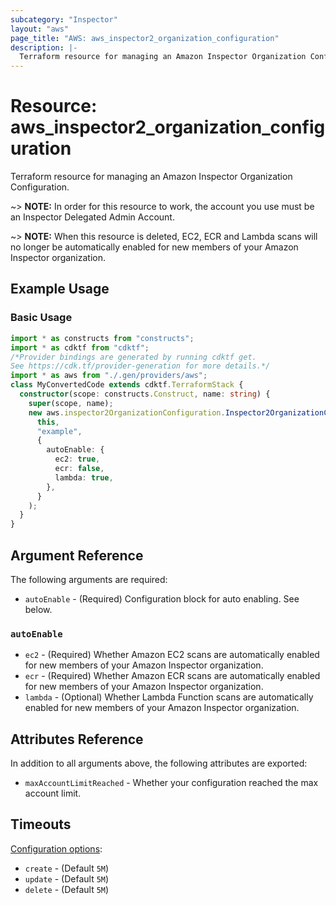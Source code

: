 ```yaml
---
subcategory: "Inspector"
layout: "aws"
page_title: "AWS: aws_inspector2_organization_configuration"
description: |-
  Terraform resource for managing an Amazon Inspector Organization Configuration.
---
```


# Resource: aws_inspector2_organization_configuration

Terraform resource for managing an Amazon Inspector Organization Configuration.

~> **NOTE:** In order for this resource to work, the account you use must be an Inspector Delegated Admin Account.

~> **NOTE:** When this resource is deleted, EC2, ECR and Lambda scans will no longer be automatically enabled for new members of your Amazon Inspector organization.

## Example Usage

### Basic Usage

```typescript
import * as constructs from "constructs";
import * as cdktf from "cdktf";
/*Provider bindings are generated by running cdktf get.
See https://cdk.tf/provider-generation for more details.*/
import * as aws from "./.gen/providers/aws";
class MyConvertedCode extends cdktf.TerraformStack {
  constructor(scope: constructs.Construct, name: string) {
    super(scope, name);
    new aws.inspector2OrganizationConfiguration.Inspector2OrganizationConfiguration(
      this,
      "example",
      {
        autoEnable: {
          ec2: true,
          ecr: false,
          lambda: true,
        },
      }
    );
  }
}

```

## Argument Reference

The following arguments are required:

* `autoEnable` - (Required) Configuration block for auto enabling. See below.

### `autoEnable`

* `ec2` - (Required) Whether Amazon EC2 scans are automatically enabled for new members of your Amazon Inspector organization.
* `ecr` - (Required) Whether Amazon ECR scans are automatically enabled for new members of your Amazon Inspector organization.
* `lambda` - (Optional) Whether Lambda Function scans are automatically enabled for new members of your Amazon Inspector organization.

## Attributes Reference

In addition to all arguments above, the following attributes are exported:

* `maxAccountLimitReached` - Whether your configuration reached the max account limit.

## Timeouts

[Configuration options](https://developer.hashicorp.com/terraform/language/resources/syntax#operation-timeouts):

* `create` - (Default `5M`)
* `update` - (Default `5M`)
* `delete` - (Default `5M`)

<!-- cache-key: cdktf-0.17.0-pre.15 input-9a623949f1116e146af3cbfa15c2561cd3aba528aca34c95a7f7b70cd8a34d62 -->